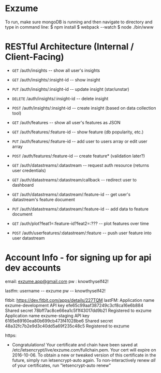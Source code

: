 # Exzume
To run, make sure mongoDB is running and then navigate to directory and type in command line:
$ npm install
$ webpack --watch
$ node ./bin/www

# RESTful Architecture (Internal / Client-Facing)
- `GET`     /auth/insights                    -- show all user's insights
- `GET`     /auth/insights/:insight-id        -- show insight
- `PUT`     /auth/insights/:insight-id        -- update insight (star/unstar)
- `DELETE`  /auth/insights/:insight-id        -- delete insight
- `POST`    /auth/insights/:insight-id        -- create insight (based on data collection tool)

- `GET`     /auth/features                    -- show all user's features as JSON
- `GET`     /auth/features/:feature-id        -- show feature (db popularity, etc.)
- `PUT`     /auth/features/:feature-id        -- add user to users array or edit user array
- `POST`    /auth/features/:feature-id        -- create feature* (validation later?)

- `GET`     /auth/datastreams/:datastream               -- request auth resource (returns user credentials)
- `GET`     /auth/datastreams/:datastream/callback      -- redirect user to dashboard
- `GET`     /auth/datastreams/:datastream/:feature-id   -- get user's datastream's feature document
- `PUT`     /auth/datastreams/:datastream/:feature-id   -- add data to feature document

- `GET`     /auth/plot?feat1=:feature-id?feat2=:???     -- plot features over time

- `POST`     /auth/userfeatures/:datastream/:feature    -- push user feature into user datastream

# Account Info - for signing up for api dev accounts

email: exzume.app@gmail.com
pw   : knowthyself42!

lastfm:
username -- exzume
pw -- knowthyself42!

fitbit: https://dev.fitbit.com/apps/details/227TQM
lastFM:
Application name	exzume-development
API key	efe65c99aaf387249c3cf8ca16e6b884
Shared secret	78bff7ac8ce66ea1c5f1f43017dd9b21
Registered to	exzume
Application name	exzume-staging
API key	6165e89160ea80b699cb473f41028be6
Shared secret	48a32fc7b2e9d3c40dd5a69f235c48c5
Registered to	exzume

https:
- Congratulations! Your certificate and chain have been saved at
  /etc/letsencrypt/live/exzume.com/fullchain.pem. Your cert will
  expire on 2016-10-06. To obtain a new or tweaked version of this
  certificate in the future, simply run letsencrypt-auto again. To
  non-interactively renew *all* of your certificates, run
  "letsencrypt-auto renew"
